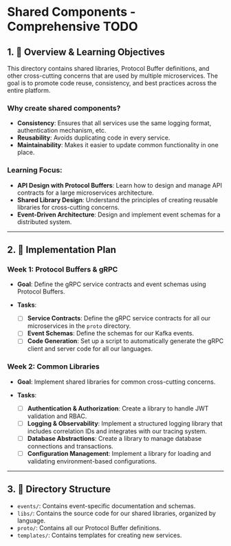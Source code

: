 # Shared Components - Comprehensive TODO

## 1. 🎯 Overview & Learning Objectives

This directory contains shared libraries, Protocol Buffer definitions, and other cross-cutting concerns that are used by multiple microservices. The goal is to promote code reuse, consistency, and best practices across the entire platform.

### **Why create shared components?**

*   **Consistency**: Ensures that all services use the same logging format, authentication mechanism, etc.
*   **Reusability**: Avoids duplicating code in every service.
*   **Maintainability**: Makes it easier to update common functionality in one place.

### **Learning Focus**:

*   **API Design with Protocol Buffers**: Learn how to design and manage API contracts for a large microservices architecture.
*   **Shared Library Design**: Understand the principles of creating reusable libraries for cross-cutting concerns.
*   **Event-Driven Architecture**: Design and implement event schemas for a distributed system.

---

## 2. 🚀 Implementation Plan

### **Week 1: Protocol Buffers & gRPC**

*   **Goal**: Define the gRPC service contracts and event schemas using Protocol Buffers.

*   **Tasks**:
    *   [ ] **Service Contracts**: Define the gRPC service contracts for all our microservices in the `proto` directory.
    *   [ ] **Event Schemas**: Define the schemas for our Kafka events.
    *   [ ] **Code Generation**: Set up a script to automatically generate the gRPC client and server code for all our languages.

### **Week 2: Common Libraries**

*   **Goal**: Implement shared libraries for common cross-cutting concerns.

*   **Tasks**:
    *   [ ] **Authentication & Authorization**: Create a library to handle JWT validation and RBAC.
    *   [ ] **Logging & Observability**: Implement a structured logging library that includes correlation IDs and integrates with our tracing system.
    *   [ ] **Database Abstractions**: Create a library to manage database connections and transactions.
    *   [ ] **Configuration Management**: Implement a library for loading and validating environment-based configurations.

---

## 3. 📁 Directory Structure

-  `events/`: Contains event-specific documentation and schemas.
-  `libs/`: Contains the source code for our shared libraries, organized by language.
-  `proto/`: Contains all our Protocol Buffer definitions.
-  `templates/`: Contains templates for creating new services.
